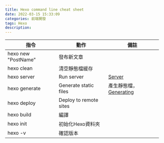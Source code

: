 ```yaml
---
title: Hexo command line cheat sheet
date: 2022-03-15 15:33:09
categories: 前端開發
tags: Hexo
description:
---
```


| 指令 | 動作 | 備註| 
| -------- | -------- |--| 
| hexo new "PostName" | 發布新文章     | 
| hexo clean | 清空靜態檔緩存    | | 
| hexo server  | Run server    | [Server](https://hexo.io/docs/server.html)|
| hexo generate | Generate static files  | 產生靜態檔，[Generating](https://hexo.io/zh-tw/)| 
| hexo deploy | Deploy to remote sites | | 
| hexo build |編譯 | | 
|hexo init|初始化Hexo資料夾||
|hexo -v|確認版本||
